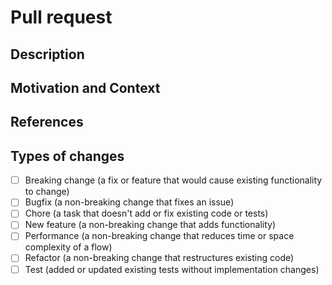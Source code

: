<!--- Provide a general summary of your changes in the Title above -->

# Pull request

## Description

<!--- Describe your changes in detail -->

## Motivation and Context

<!--- Why is this change required? What problem does it solve? -->

## References

<!--- Please link to the issue here and other references or other PR here. E.g.: { Fix | Closes | Resolves | Improves } -->

<!---
Closes [XXXX](https://5aside.atlassian.net/browse/XXXX)
Relates [YYYY](https://5aside.atlassian.net/browse/YYYY)
Fixes [ZZZZ](https://5aside.atlassian.net/browse/ZZZZ)
Based on: [example implementation](gistUrl)
-->

## Types of changes

<!--- What types of changes does your code introduce? Put an `x` in all the boxes that apply: -->

- [ ] Breaking change (a fix or feature that would cause existing functionality to change)
- [ ] Bugfix (a non-breaking change that fixes an issue)
- [ ] Chore (a task that doesn't add or fix existing code or tests)
- [ ] New feature (a non-breaking change that adds functionality)
- [ ] Performance (a non-breaking change that reduces time or space complexity of a flow)
- [ ] Refactor (a non-breaking change that restructures existing code)
- [ ] Test (added or updated existing tests without implementation changes)